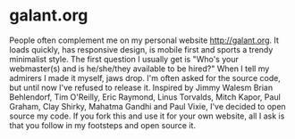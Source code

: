 # galant.org

People often complement me on my personal website http://galant.org. It loads quickly, has responsive design, is mobile first and sports a trendy minimalist style. The first question I usually get is "Who's your webmaster(s) and is he/she/they available to be hired?" When I tell my admirers I made it myself, jaws drop. I'm often asked for the source code, but until now I've refused to release it. Inspired by Jimmy Walesm Brian Behlendorf, Tim O'Reilly, Eric Raymond, Linus Torvalds, Mitch Kapor, Paul Graham, Clay Shirky, Mahatma Gandhi and Paul Vixie, I've decided to open source my code. If you fork this and use it for your own website, all I ask is that you follow in my footsteps and open source it.
